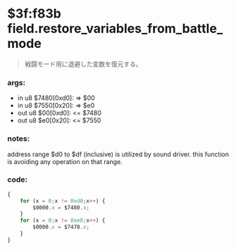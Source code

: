 ﻿
# $3f:f83b field.restore_variables_from_battle_mode
> 戦闘モード用に退避した変数を復元する。

### args:
+	in u8 $7480[0xd0]: => $00
+	in u8 $7550[0x20]: => $e0
+	out u8 $00[0xd0]: <= $7480
+	out u8 $e0[0x20]: <= $7550

### notes:
address range $d0 to $df (inclusive) is utilized by sound driver.
this function is avoiding any operation on that range.

### code:
```js
{
	for (x = 0;x != 0xd0;x++) {
		$0000.x = $7480.x;
	}
	for (x = 0;x != 0xe0;x++) {
		$0000.x = $7470.x;
	}
}
```


